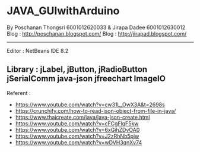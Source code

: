 # JAVA_GUIwithArduino
By Poschanan Thongsri 6001012620033 & Jirapa Dadee 6001012630012
Blog : http://poschanan.blogspot.com/
Blog : http://jirapad.blogspot.com/

---------------------------------------------------------------
Editor : NetBeans IDE 8.2

Library : jLabel, jButton, jRadioButton
             jSerialComm
             java-json
             jfreechart
             ImageIO
---------------------------------------------------------------
Referent :
  - https://www.youtube.com/watch?v=cw31L_OwX3A&t=2698s
  - https://crunchify.com/how-to-read-json-object-from-file-in-java/
  - https://www.thaicreate.com/java/java-json-create.html
  - https://www.youtube.com/watch?v=cFCgFlqF5kw
  - https://www.youtube.com/watch?v=6xGihZDvOA0
  - https://www.youtube.com/watch?v=J2zRhNb5pjw
  - https://www.youtube.com/watch?v=wDVH3qnXv74
